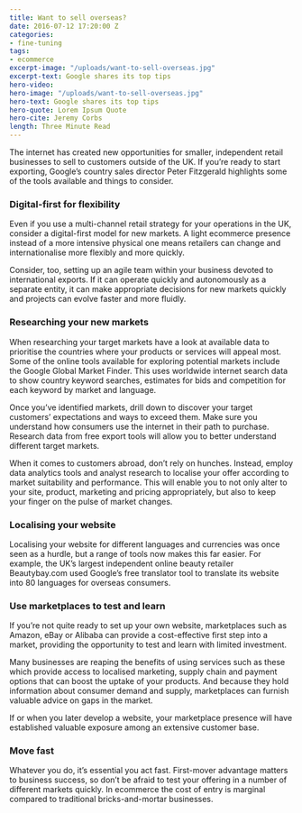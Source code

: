 ```yaml
---
title: Want to sell overseas?
date: 2016-07-12 17:20:00 Z
categories:
- fine-tuning
tags:
- ecommerce
excerpt-image: "/uploads/want-to-sell-overseas.jpg"
excerpt-text: Google shares its top tips
hero-video:
hero-image: "/uploads/want-to-sell-overseas.jpg"
hero-text: Google shares its top tips
hero-quote: Lorem Ipsum Quote
hero-cite: Jeremy Corbs
length: Three Minute Read
---
```


The internet has created new opportunities for smaller, independent retail businesses to sell to customers outside of the UK. If you’re ready to start exporting, Google’s country sales director Peter Fitzgerald highlights some of the tools available and things to consider. 

### Digital-first for flexibility 

Even if you use a multi-channel retail strategy for your operations in the UK, consider a digital-first model for new markets. A light ecommerce presence instead of a more intensive physical one means retailers can change and internationalise more flexibly and more quickly. 

Consider, too, setting up an agile team within your business devoted to international exports. If it can operate quickly and autonomously as a separate entity, it can make appropriate decisions for new markets quickly and projects can evolve faster and more fluidly. 

### Researching your new markets

When researching your target markets have a look at available data to prioritise the countries where your products or services will appeal most. Some of the online tools available for exploring potential markets include the Google Global Market Finder. This uses worldwide internet search data to show country keyword searches, estimates for bids and competition for each keyword by market and language. 

Once you’ve identified markets, drill down to discover your target customers’ expectations and ways to exceed them. Make sure you understand how consumers use the internet in their path to purchase. Research data from free export tools will allow you to better understand different target markets. 

When it comes to customers abroad, don’t rely on hunches. Instead, employ data analytics tools and analyst research to localise your offer according to market suitability and performance. This will enable you to not only alter to your site, product, marketing and pricing appropriately, but also to keep your finger on the pulse of market changes. 

### Localising your website

Localising your website for different languages and currencies was once seen as a hurdle, but a range of tools now makes this far easier. For example, the UK’s largest independent online beauty retailer Beautybay.com used Google’s free translator tool to translate its website into 80 languages for overseas consumers. 

### Use marketplaces to test and learn 

If you’re not quite ready to set up your own website, marketplaces such as Amazon, eBay or Alibaba can provide a cost-effective first step into a market, providing the opportunity to test and learn with limited investment.

Many businesses are reaping the benefits of using services such as these which provide access to localised marketing, supply chain and payment options that can boost the uptake of your products. And because they hold information about consumer demand and supply, marketplaces can furnish valuable advice on gaps in the market. 

If or when you later develop a website, your marketplace presence will have established valuable exposure among an extensive customer base. 

### Move fast

Whatever you do, it’s essential you act fast. First-mover advantage matters to business success, so don’t be afraid to test your offering in a number of different markets quickly. In ecommerce the cost of entry is marginal compared to traditional bricks-and-mortar businesses. 
